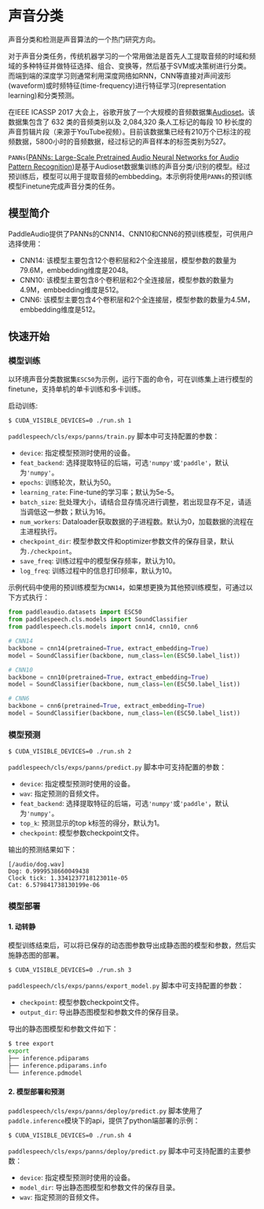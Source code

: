 # 声音分类

声音分类和检测是声音算法的一个热门研究方向。  

对于声音分类任务，传统机器学习的一个常用做法是首先人工提取音频的时域和频域的多种特征并做特征选择、组合、变换等，然后基于SVM或决策树进行分类。而端到端的深度学习则通常利用深度网络如RNN，CNN等直接对声间波形(waveform)或时频特征(time-frequency)进行特征学习(representation learning)和分类预测。

在IEEE ICASSP 2017 大会上，谷歌开放了一个大规模的音频数据集[Audioset](https://research.google.com/audioset/)。该数据集包含了 632 类的音频类别以及 2,084,320 条人工标记的每段 10 秒长度的声音剪辑片段（来源于YouTube视频）。目前该数据集已经有210万个已标注的视频数据，5800小时的音频数据，经过标记的声音样本的标签类别为527。

`PANNs`([PANNs: Large-Scale Pretrained Audio Neural Networks for Audio Pattern Recognition](https://arxiv.org/pdf/1912.10211.pdf))是基于Audioset数据集训练的声音分类/识别的模型。经过预训练后，模型可以用于提取音频的embbedding。本示例将使用`PANNs`的预训练模型Finetune完成声音分类的任务。


## 模型简介

PaddleAudio提供了PANNs的CNN14、CNN10和CNN6的预训练模型，可供用户选择使用：
- CNN14: 该模型主要包含12个卷积层和2个全连接层，模型参数的数量为79.6M，embbedding维度是2048。
- CNN10: 该模型主要包含8个卷积层和2个全连接层，模型参数的数量为4.9M，embbedding维度是512。
- CNN6: 该模型主要包含4个卷积层和2个全连接层，模型参数的数量为4.5M，embbedding维度是512。


## 快速开始

### 模型训练

以环境声音分类数据集`ESC50`为示例，运行下面的命令，可在训练集上进行模型的finetune，支持单机的单卡训练和多卡训练。

启动训练:
```shell
$ CUDA_VISIBLE_DEVICES=0 ./run.sh 1
```

`paddlespeech/cls/exps/panns/train.py` 脚本中可支持配置的参数：

- `device`: 指定模型预测时使用的设备。
- `feat_backend`: 选择提取特征的后端，可选`'numpy'`或`'paddle'`，默认为`'numpy'`。
- `epochs`: 训练轮次，默认为50。
- `learning_rate`: Fine-tune的学习率；默认为5e-5。
- `batch_size`: 批处理大小，请结合显存情况进行调整，若出现显存不足，请适当调低这一参数；默认为16。
- `num_workers`: Dataloader获取数据的子进程数。默认为0，加载数据的流程在主进程执行。
- `checkpoint_dir`: 模型参数文件和optimizer参数文件的保存目录，默认为`./checkpoint`。
- `save_freq`: 训练过程中的模型保存频率，默认为10。
- `log_freq`: 训练过程中的信息打印频率，默认为10。

示例代码中使用的预训练模型为`CNN14`，如果想更换为其他预训练模型，可通过以下方式执行：
```python
from paddleaudio.datasets import ESC50
from paddlespeech.cls.models import SoundClassifier
from paddlespeech.cls.models import cnn14, cnn10, cnn6

# CNN14
backbone = cnn14(pretrained=True, extract_embedding=True)
model = SoundClassifier(backbone, num_class=len(ESC50.label_list))

# CNN10
backbone = cnn10(pretrained=True, extract_embedding=True)
model = SoundClassifier(backbone, num_class=len(ESC50.label_list))

# CNN6
backbone = cnn6(pretrained=True, extract_embedding=True)
model = SoundClassifier(backbone, num_class=len(ESC50.label_list))
```

### 模型预测

```shell
$ CUDA_VISIBLE_DEVICES=0 ./run.sh 2
```

`paddlespeech/cls/exps/panns/predict.py` 脚本中可支持配置的参数：

- `device`: 指定模型预测时使用的设备。
- `wav`: 指定预测的音频文件。
- `feat_backend`: 选择提取特征的后端，可选`'numpy'`或`'paddle'`，默认为`'numpy'`。
- `top_k`: 预测显示的top k标签的得分，默认为1。
- `checkpoint`: 模型参数checkpoint文件。

输出的预测结果如下：
```
[/audio/dog.wav]
Dog: 0.9999538660049438
Clock tick: 1.3341237718123011e-05
Cat: 6.579841738130199e-06
```

### 模型部署

#### 1. 动转静

模型训练结束后，可以将已保存的动态图参数导出成静态图的模型和参数，然后实施静态图的部署。

```shell
$ CUDA_VISIBLE_DEVICES=0 ./run.sh 3
```

`paddlespeech/cls/exps/panns/export_model.py` 脚本中可支持配置的参数：
- `checkpoint`: 模型参数checkpoint文件。
- `output_dir`: 导出静态图模型和参数文件的保存目录。

导出的静态图模型和参数文件如下：
```sh
$ tree export
export
├── inference.pdiparams
├── inference.pdiparams.info
└── inference.pdmodel
```

#### 2. 模型部署和预测

`paddlespeech/cls/exps/panns/deploy/predict.py` 脚本使用了`paddle.inference`模块下的api，提供了python端部署的示例：

```shell
$ CUDA_VISIBLE_DEVICES=0 ./run.sh 4
```

`paddlespeech/cls/exps/panns/deploy/predict.py` 脚本中可支持配置的主要参数：
- `device`: 指定模型预测时使用的设备。
- `model_dir`: 导出静态图模型和参数文件的保存目录。
- `wav`: 指定预测的音频文件。

